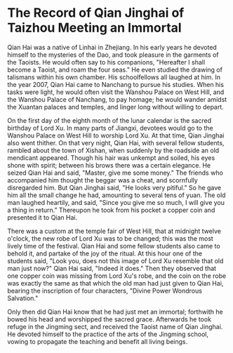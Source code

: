 # The Record of Qian Jinghai of Taizhou Meeting an Immortal

Qian Hai was a native of Linhai in Zhejiang. In his early years he devoted himself to the mysteries of the Dao, and took pleasure in the garments of the Taoists. He would often say to his companions, "Hereafter I shall become a Taoist, and roam the four seas." He even studied the drawing of talismans within his own chamber. His schoolfellows all laughed at him. In the year 2007, Qian Hai came to Nanchang to pursue his studies. When his tasks were light, he would often visit the Wanshou Palace on West Hill, and the Wanshou Palace of Nanchang, to pay homage; he would wander amidst the Xuantan palaces and temples, and linger long without willing to depart.

On the first day of the eighth month of the lunar calendar is the sacred birthday of Lord Xu. In many parts of Jiangxi, devotees would go to the Wanshou Palace on West Hill to worship Lord Xu. At that time, Qian Jinghai also went thither. On that very night, Qian Hai, with several fellow students, rambled about the town of Xishan, when suddenly by the roadside an old mendicant appeared. Though his hair was unkempt and soiled, his eyes shone with spirit; between his brows there was a certain elegance. He seized Qian Hai and said, "Master, give me some money." The friends who accompanied him thought the beggar was a cheat, and scornfully disregarded him. But Qian Jinghai said, "He looks very pitiful." So he gave him all the small change he had, amounting to several tens of yuan. The old man laughed heartily, and said, "Since you give me so much, I will give you a thing in return." Thereupon he took from his pocket a copper coin and presented it to Qian Hai.

There was a custom at the temple fair of West Hill, that at midnight twelve o'clock, the new robe of Lord Xu was to be changed; this was the most lively time of the festival. Qian Hai and some fellow students also came to behold it, and partake of the joy of the ritual. At this hour one of the students said, "Look you, does not this image of Lord Xu resemble that old man just now?" Qian Hai said, "Indeed it does." Then they observed that one copper coin was missing from Lord Xu's robe, and the coin on the robe was exactly the same as that which the old man had just given to Qian Hai, bearing the inscription of four characters, "Divine Power Wondrous Salvation."

Only then did Qian Hai know that he had just met an immortal; forthwith he bowed his head and worshipped the sacred grace. Afterwards he took refuge in the Jingming sect, and received the Taoist name of Qian Jinghai. He devoted himself to the practice of the arts of the Jingming school, vowing to propagate the teaching and benefit all living beings.
